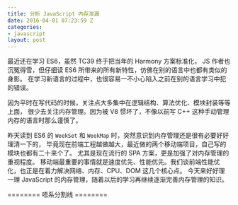 ```yaml
---
title: 分析 JavaScript 内存泄漏
date: 2016-04-01 07:23:59 Z
categories:
- javascript
layout: post
---
```


最近还在学习 ES6，虽然 TC39 终于把当年的 Harmony 方案标准化，
JS 作者也沉冤得雪，但仔细读 ES6 所带来的所有新特性，仿佛在别的语言中也都有类似的身影。
在学习新语言的过程中，也很容易一不小心陷入之前在别的语言学习中犯的错误。

因为平时在写代码的时候，关注点大多集中在逻辑结构、算法优化、模块封装等等上面，
很少去关注内存管理。因为被 V8 惯坏了，不像以前写 C++ 这种手动管理内存的语言时那么谨慎了。

昨天读到 ES6 的 `WeekSet` 和 `WeekMap` 时，突然意识到内存管理还是很有必要好好理清一下的，
毕竟现在前端工程越做越大，最近做的两个移动端项目，自己写的模块也都有二十来个了。
尤其是现在流行的 SPA 方案，更是加强了对内存管理的重视程度。
移动端最重要的事情就是速度优先、性能优先。我们谈前端性能优化，也正是在着力解决网络、内存、CPU、DOM 这几个核心点。
今天来好好理一理 JavaScript 的内存管理，随着以后的学习再继续逐渐完善内存管理的知识。

======== 唔系分割线 ========

